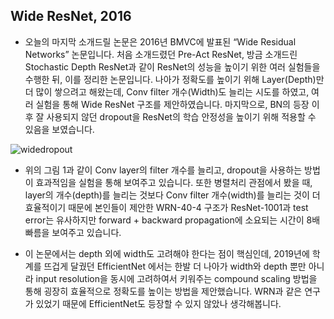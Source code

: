 ## Wide ResNet, 2016

- 오늘의 마지막 소개드릴 논문은 2016년 BMVC에 발표된 “Wide Residual Networks” 논문입니다. 처음 소개드렸던 Pre-Act ResNet, 방금 소개드린 Stochastic Depth ResNet과 같이 ResNet의 성능을 높이기 위한 여러 실험들을 수행한 뒤, 이를 정리한 논문입니다. 나아가 정확도를 높이기 위해 Layer(Depth)만 더 많이 쌓으려고 해왔는데, Conv filter 개수(Width)도 늘리는 시도를 하였고, 여러 실험을 통해 Wide ResNet 구조를 제안하였습니다. 마지막으로, BN의 등장 이후 잘 사용되지 않던 dropout을 ResNet의 학습 안정성을 높이기 위해 적용할 수 있음을 보였습니다.

![widedropout](https://hoya012.github.io/assets/img/image_classification_guidebook/26.PNG)

- 위의 그림 1과 같이 Conv layer의 filter 개수를 늘리고, dropout을 사용하는 방법이 효과적임을 실험을 통해 보여주고 있습니다. 또한 병렬처리 관점에서 봤을 때, layer의 개수(depth)를 늘리는 것보다 Conv filter 개수(width)를 늘리는 것이 더 효율적이기 때문에 본인들이 제안한 WRN-40-4 구조가 ResNet-1001과 test error는 유사하지만 forward + backward propagation에 소요되는 시간이 8배 빠름을 보여주고 있습니다.

- 이 논문에서는 depth 외에 width도 고려해야 한다는 점이 핵심인데, 2019년에 학계를 뜨겁게 달궜던 EfficientNet 에서는 한발 더 나아가 width와 depth 뿐만 아니라 input resolution을 동시에 고려하여서 키워주는 compound scaling 방법을 통해 굉장히 효율적으로 정확도를 높이는 방법을 제안했습니다. WRN과 같은 연구가 있었기 때문에 EfficientNet도 등장할 수 있지 않았나 생각해봅니다.
